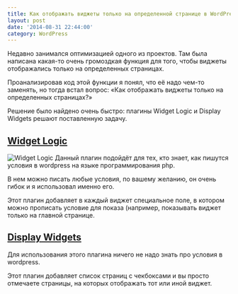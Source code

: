 ```yaml
---
title: Как отображать виджеты только на определенной странице в WordPress
layout: post
date: '2014-08-31 22:44:00'
category: WordPress
---
```


Недавно занимался оптимизацией одного из проектов. Там была написана какая-то очень громоздкая функция для того, чтобы виджеты отображались только на определенных страницах.

Проанализировав код этой функции я понял, что её надо чем-то заменять, но тогда встал вопрос: «Как отображать виджеты только на определенных страницах?»

Решение было найдено очень быстро: плагины Widget Logic и Display Widgets решают поставленную задачу.
## [Widget Logic](https://wordpress.org/plugins/widget-logic/)
![Widget Logic](https://ps.w.org/widget-logic/assets/banner-1544x500.jpg?rev=1619643)
Данный плагин подойдёт для тех, кто знает, как пишутся условия в wordpress на языке программирования php.

В нем можно писать любые условия, по вашему желанию, он очень гибок и я использовал именно его.

Этот плагин добавляет в каждый виджет специальное поле, в котором можно прописать условие для показа (например, показывать виджет только на главной странице.
## [Display Widgets](https://wordpress.org/plugins/display-widgets/)
Для использования этого плагина ничего не надо знать про условия в wordpress.

Этот плагин добавляет список страниц с чекбоксами и вы просто отмечаете страницы, на которых отображать тот или иной виджет.
